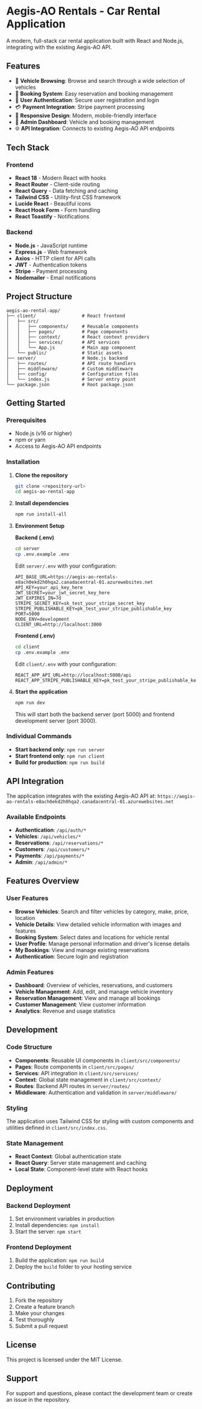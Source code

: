 # Aegis-AO Rentals - Car Rental Application

A modern, full-stack car rental application built with React and Node.js, integrating with the existing Aegis-AO API.

## Features

- 🚗 **Vehicle Browsing**: Browse and search through a wide selection of vehicles
- 📅 **Booking System**: Easy reservation and booking management
- 👤 **User Authentication**: Secure user registration and login
- 💳 **Payment Integration**: Stripe payment processing
- 📱 **Responsive Design**: Modern, mobile-friendly interface
- 🔧 **Admin Dashboard**: Vehicle and booking management
- 🌐 **API Integration**: Connects to existing Aegis-AO API endpoints

## Tech Stack

### Frontend
- **React 18** - Modern React with hooks
- **React Router** - Client-side routing
- **React Query** - Data fetching and caching
- **Tailwind CSS** - Utility-first CSS framework
- **Lucide React** - Beautiful icons
- **React Hook Form** - Form handling
- **React Toastify** - Notifications

### Backend
- **Node.js** - JavaScript runtime
- **Express.js** - Web framework
- **Axios** - HTTP client for API calls
- **JWT** - Authentication tokens
- **Stripe** - Payment processing
- **Nodemailer** - Email notifications

## Project Structure

```
aegis-ao-rental-app/
├── client/                 # React frontend
│   ├── src/
│   │   ├── components/     # Reusable components
│   │   ├── pages/          # Page components
│   │   ├── context/        # React context providers
│   │   ├── services/       # API services
│   │   └── App.js          # Main app component
│   └── public/             # Static assets
├── server/                 # Node.js backend
│   ├── routes/             # API route handlers
│   ├── middleware/         # Custom middleware
│   ├── config/             # Configuration files
│   └── index.js            # Server entry point
└── package.json            # Root package.json
```

## Getting Started

### Prerequisites

- Node.js (v16 or higher)
- npm or yarn
- Access to Aegis-AO API endpoints

### Installation

1. **Clone the repository**
   ```bash
   git clone <repository-url>
   cd aegis-ao-rental-app
   ```

2. **Install dependencies**
   ```bash
   npm run install-all
   ```

3. **Environment Setup**
   
   **Backend (.env)**
   ```bash
   cd server
   cp .env.example .env
   ```
   
   Edit `server/.env` with your configuration:
   ```env
   API_BASE_URL=https://aegis-ao-rentals-e8ach0ekd2h0hqa2.canadacentral-01.azurewebsites.net
   API_KEY=your_api_key_here
   JWT_SECRET=your_jwt_secret_key_here
   JWT_EXPIRES_IN=7d
   STRIPE_SECRET_KEY=sk_test_your_stripe_secret_key
   STRIPE_PUBLISHABLE_KEY=pk_test_your_stripe_publishable_key
   PORT=5000
   NODE_ENV=development
   CLIENT_URL=http://localhost:3000
   ```

   **Frontend (.env)**
   ```bash
   cd client
   cp .env.example .env
   ```
   
   Edit `client/.env` with your configuration:
   ```env
   REACT_APP_API_URL=http://localhost:5000/api
   REACT_APP_STRIPE_PUBLISHABLE_KEY=pk_test_your_stripe_publishable_key
   ```

4. **Start the application**
   ```bash
   npm run dev
   ```

   This will start both the backend server (port 5000) and frontend development server (port 3000).

### Individual Commands

- **Start backend only**: `npm run server`
- **Start frontend only**: `npm run client`
- **Build for production**: `npm run build`

## API Integration

The application integrates with the existing Aegis-AO API at:
`https://aegis-ao-rentals-e8ach0ekd2h0hqa2.canadacentral-01.azurewebsites.net`

### Available Endpoints

- **Authentication**: `/api/auth/*`
- **Vehicles**: `/api/vehicles/*`
- **Reservations**: `/api/reservations/*`
- **Customers**: `/api/customers/*`
- **Payments**: `/api/payments/*`
- **Admin**: `/api/admin/*`

## Features Overview

### User Features
- **Browse Vehicles**: Search and filter vehicles by category, make, price, location
- **Vehicle Details**: View detailed vehicle information with images and features
- **Booking System**: Select dates and locations for vehicle rental
- **User Profile**: Manage personal information and driver's license details
- **My Bookings**: View and manage existing reservations
- **Authentication**: Secure login and registration

### Admin Features
- **Dashboard**: Overview of vehicles, reservations, and customers
- **Vehicle Management**: Add, edit, and manage vehicle inventory
- **Reservation Management**: View and manage all bookings
- **Customer Management**: View customer information
- **Analytics**: Revenue and usage statistics

## Development

### Code Structure

- **Components**: Reusable UI components in `client/src/components/`
- **Pages**: Route components in `client/src/pages/`
- **Services**: API integration in `client/src/services/`
- **Context**: Global state management in `client/src/context/`
- **Routes**: Backend API routes in `server/routes/`
- **Middleware**: Authentication and validation in `server/middleware/`

### Styling

The application uses Tailwind CSS for styling with custom components and utilities defined in `client/src/index.css`.

### State Management

- **React Context**: Global authentication state
- **React Query**: Server state management and caching
- **Local State**: Component-level state with React hooks

## Deployment

### Backend Deployment

1. Set environment variables in production
2. Install dependencies: `npm install`
3. Start the server: `npm start`

### Frontend Deployment

1. Build the application: `npm run build`
2. Deploy the `build` folder to your hosting service

## Contributing

1. Fork the repository
2. Create a feature branch
3. Make your changes
4. Test thoroughly
5. Submit a pull request

## License

This project is licensed under the MIT License.

## Support

For support and questions, please contact the development team or create an issue in the repository.
